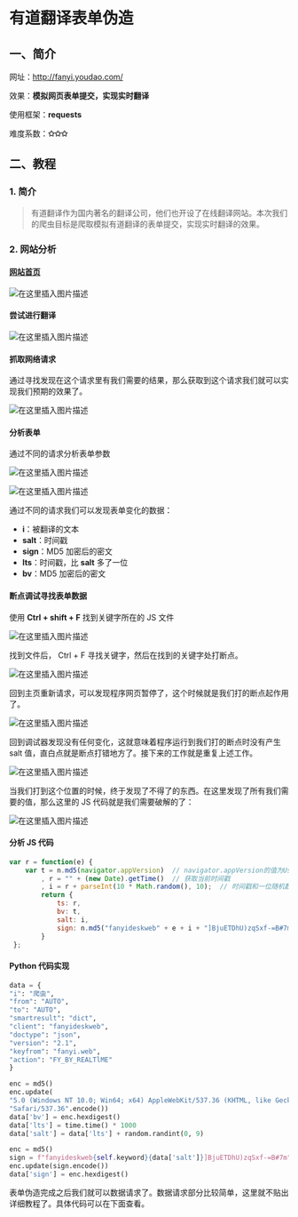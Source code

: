 # 有道翻译表单伪造

## 一、简介

网址：http://fanyi.youdao.com/

效果：**模拟网页表单提交，实现实时翻译**

使用框架：**requests**

难度系数：**✩✩✩**

## 二、教程

### 1. 简介

> 有道翻译作为国内著名的翻译公司，他们也开设了在线翻译网站。本次我们的爬虫目标是爬取模拟有道翻译的表单提交，实现实时翻译的效果。

### 2. 网站分析

#### [网站首页](http://fanyi.youdao.com/)

![在这里插入图片描述](https://img-blog.csdnimg.cn/20200901230306551.png?x-oss-process=image/watermark,type_ZmFuZ3poZW5naGVpdGk,shadow_10,text_aHR0cHM6Ly9ibG9nLmNzZG4ubmV0L3FxXzQzNTgwMTkz,size_16,color_FFFFFF,t_70#pic_center)

#### 尝试进行翻译

![在这里插入图片描述](https://img-blog.csdnimg.cn/20200901230534630.png?x-oss-process=image/watermark,type_ZmFuZ3poZW5naGVpdGk,shadow_10,text_aHR0cHM6Ly9ibG9nLmNzZG4ubmV0L3FxXzQzNTgwMTkz,size_16,color_FFFFFF,t_70#pic_center)

#### 抓取网络请求

通过寻找发现在这个请求里有我们需要的结果，那么获取到这个请求我们就可以实现我们预期的效果了。

![在这里插入图片描述](https://img-blog.csdnimg.cn/20200901230607826.png?x-oss-process=image/watermark,type_ZmFuZ3poZW5naGVpdGk,shadow_10,text_aHR0cHM6Ly9ibG9nLmNzZG4ubmV0L3FxXzQzNTgwMTkz,size_16,color_FFFFFF,t_70#pic_center)

#### 分析表单

通过不同的请求分析表单参数

![在这里插入图片描述](https://img-blog.csdnimg.cn/20200901231424241.png?x-oss-process=image/watermark,type_ZmFuZ3poZW5naGVpdGk,shadow_10,text_aHR0cHM6Ly9ibG9nLmNzZG4ubmV0L3FxXzQzNTgwMTkz,size_16,color_FFFFFF,t_70#pic_center)

![在这里插入图片描述](https://img-blog.csdnimg.cn/20200901231500694.png?x-oss-process=image/watermark,type_ZmFuZ3poZW5naGVpdGk,shadow_10,text_aHR0cHM6Ly9ibG9nLmNzZG4ubmV0L3FxXzQzNTgwMTkz,size_16,color_FFFFFF,t_70#pic_center)

通过不同的请求我们可以发现表单变化的数据：

- **i**：被翻译的文本
- **salt**：时间戳
- **sign**：MD5 加密后的密文
- **lts**：时间戳，比 **salt** 多了一位
- **bv**：MD5 加密后的密文

#### 断点调试寻找表单数据

使用 **Ctrl + shift + F** 找到关键字所在的 JS 文件

![在这里插入图片描述](https://img-blog.csdnimg.cn/20200901232344544.png?x-oss-process=image/watermark,type_ZmFuZ3poZW5naGVpdGk,shadow_10,text_aHR0cHM6Ly9ibG9nLmNzZG4ubmV0L3FxXzQzNTgwMTkz,size_16,color_FFFFFF,t_70#pic_center)

找到文件后， Ctrl + F 寻找关键字，然后在找到的关键字处打断点。

![在这里插入图片描述](https://img-blog.csdnimg.cn/20200901233229916.png?x-oss-process=image/watermark,type_ZmFuZ3poZW5naGVpdGk,shadow_10,text_aHR0cHM6Ly9ibG9nLmNzZG4ubmV0L3FxXzQzNTgwMTkz,size_16,color_FFFFFF,t_70#pic_center)

回到主页重新请求，可以发现程序网页暂停了，这个时候就是我们打的断点起作用了。

![在这里插入图片描述](https://img-blog.csdnimg.cn/20200901233443276.png?x-oss-process=image/watermark,type_ZmFuZ3poZW5naGVpdGk,shadow_10,text_aHR0cHM6Ly9ibG9nLmNzZG4ubmV0L3FxXzQzNTgwMTkz,size_16,color_FFFFFF,t_70#pic_center)

回到调试器发现没有任何变化，这就意味着程序运行到我们打的断点时没有产生 salt 值，直白点就是断点打错地方了。接下来的工作就是重复上述工作。

![在这里插入图片描述](https://img-blog.csdnimg.cn/20200901234309161.png?x-oss-process=image/watermark,type_ZmFuZ3poZW5naGVpdGk,shadow_10,text_aHR0cHM6Ly9ibG9nLmNzZG4ubmV0L3FxXzQzNTgwMTkz,size_16,color_FFFFFF,t_70#pic_center)

当我们打到这个位置的时候，终于发现了不得了的东西。在这里发现了所有我们需要的值，那么这里的 JS 代码就是我们需要破解的了：

![在这里插入图片描述](https://img-blog.csdnimg.cn/2020090123500255.png?x-oss-process=image/watermark,type_ZmFuZ3poZW5naGVpdGk,shadow_10,text_aHR0cHM6Ly9ibG9nLmNzZG4ubmV0L3FxXzQzNTgwMTkz,size_16,color_FFFFFF,t_70#pic_center)

#### 分析 JS 代码

```javascript
var r = function(e) {
    var t = n.md5(navigator.appVersion)  // navigator.appVersion的值为User-Agent，对该值进行md5加密
        , r = "" + (new Date).getTime()  // 获取当前时间戳
        , i = r + parseInt(10 * Math.random(), 10);  // 时间戳和一位随机数进行字符串拼接
        return {
            ts: r,
            bv: t,
            salt: i,
            sign: n.md5("fanyideskweb" + e + i + "]BjuETDhU)zqSxf-=B#7m")  // 字符串拼接后进行md5加密
    	}
 };
```

#### Python 代码实现

```python
data = {
"i": "爬虫",
"from": "AUTO",
"to": "AUTO",
"smartresult": "dict",
"client": "fanyideskweb",
"doctype": "json",
"version": "2.1",
"keyfrom": "fanyi.web",
"action": "FY_BY_REALTlME"
}

enc = md5()
enc.update(
"5.0 (Windows NT 10.0; Win64; x64) AppleWebKit/537.36 (KHTML, like Gecko) Chrome/84.0.4147.135 "
"Safari/537.36".encode())
data['bv'] = enc.hexdigest()
data['lts'] = time.time() * 1000
data['salt'] = data['lts'] + random.randint(0, 9)

enc = md5()
sign = f"fanyideskweb{self.keyword}{data['salt']}]BjuETDhU)zqSxf-=B#7m"
enc.update(sign.encode())
data['sign'] = enc.hexdigest()
```

表单伪造完成之后我们就可以数据请求了。数据请求部分比较简单，这里就不贴出详细教程了。具体代码可以在下面查看。